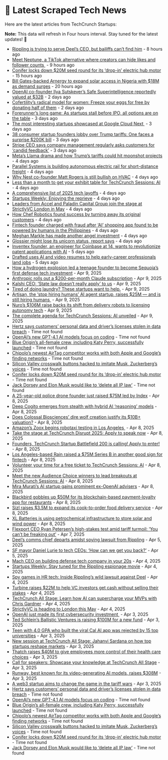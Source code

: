 
# 📰 Latest Scraped Tech News

Here are the latest articles from TechCrunch Startups:

**Note:** This data will refresh in Four hours interval. Stay tuned for the latest updates! 🔄
- [Rippling is trying to serve Deel’s CEO, but bailiffs can’t find him](https://techcrunch.com/2025/04/14/rippling-is-trying-to-serve-deels-ceo-but-bailiffs-cant-find-him/) - 8 hours ago
- [Meet Neptune, a TikTok alternative where creators can hide likes and follower counts ](https://techcrunch.com/2025/04/14/meet-neptune-a-tiktok-alternative-where-creators-can-hide-likes-and-follower-counts/) - 9 hours ago
- [Conifer locks down $20M seed round for its ‘drop-in’ electric hub motor](https://techcrunch.com/2025/04/14/conifer-locks-down-20m-seed-round-for-its-drop-in-electric-hub-motor/) - 15 hours ago
- [Bill Gates-backed Arnergy to expand solar access in Nigeria with $18M as demand surges](https://techcrunch.com/2025/04/14/arnergy-to-expand-solar-access-in-nigeria-with-18m-series-b/) - 20 hours ago
- [OpenAI co-founder Ilya Sutskever’s Safe Superintelligence reportedly valued at $32B](https://techcrunch.com/2025/04/12/openai-co-founder-ilya-sutskevers-safe-superintelligence-reportedly-valued-at-32b/) - 2 days ago
- [Cofertility’s radical model for women: Freeze your eggs for free by donating half of them](https://techcrunch.com/2025/04/12/cofertility-lets-women-freeze-their-eggs-for-free-through-its-donor-matching-program/) - 2 days ago
- [Forerunner’s long game: As startups stall before IPO, all options are on the table](https://techcrunch.com/2025/04/11/forerunners-long-game-as-startups-stall-before-ipo-all-options-are-on-the-table/) - 3 days ago
- [The most interesting startups showcased at Google Cloud Next ](https://techcrunch.com/2025/04/11/the-most-interesting-startups-showcased-at-google-cloud-next/) - 3 days ago
- [38 consumer startup founders lobby over Trump tariffs: One faces a surprise $200K bill](https://techcrunch.com/2025/04/11/38-consumer-startup-founders-lobby-over-trump-tariffs-one-faces-a-surprise-200k-bill/) - 3 days ago
- [Stripe CEO says company management regularly asks customers for ‘candid feedback’](https://techcrunch.com/2025/04/11/stripe-ceo-says-company-management-regularly-asks-customers-for-candid-feedback/) - 3 days ago
- [Meta’s Llama drama and how Trump’s tariffs could hit moonshot projects](https://techcrunch.com/podcast/metas-llama-drama-and-how-trumps-tariffs-could-hit-moonshot-projects/) - 4 days ago
- [Parallel Systems is building autonomous electric rail for short-distance freight](https://techcrunch.com/2025/04/11/parallel-systems-is-building-autonomous-electric-rail-for-short-distance-freight/) - 4 days ago
- [Why Nest co-founder Matt Rogers is still bullish on HVAC](https://techcrunch.com/2025/04/11/why-nest-co-founder-matt-rogers-is-still-bullish-on-hvac/) - 4 days ago
- [Less than a month to get your exhibit table for TechCrunch Sessions: AI](https://techcrunch.com/2025/04/11/less-than-a-month-to-get-your-exhibit-table-for-techcrunch-sessions-ai/) - 4 days ago
- [A comprehensive list of 2025 tech layoffs](https://techcrunch.com/2025/04/11/tech-layoffs-2025-list/) - 4 days ago
- [Startups Weekly: Enjoying the reprieve](https://techcrunch.com/2025/04/11/startups-weekly-enjoying-the-reprieve/) - 4 days ago
- [Leaders from Accel and Paladin Capital Group join the stage at StrictlyVC London in May](https://techcrunch.com/2025/04/11/leaders-from-accel-and-paladin-capital-group-join-the-stage-at-strictlyvc-london-in-may/) - 4 days ago
- [How Chef Robotics found success by turning away its original customers](https://techcrunch.com/2025/04/10/how-chef-robotics-found-success-by-turning-away-its-original-customers/) - 4 days ago
- [Fintech founder charged with fraud after ‘AI’ shopping app found to be powered by humans in the Philippines](https://techcrunch.com/2025/04/10/fintech-founder-charged-with-fraud-after-ai-shopping-app-found-to-be-powered-by-humans-in-the-philippines/) - 4 days ago
- [Meghan Markle has made another angel investment](https://techcrunch.com/2025/04/10/meghan-markle-has-made-another-angel-investment/) - 4 days ago
- [Glossier might lose its unicorn status, report says](https://techcrunch.com/2025/04/10/glossier-might-lose-its-unicorn-status-report-says/) - 4 days ago
- [Inventex founder, an engineer for Coinbase at 14, wants to revolutionize patent applications with AI](https://techcrunch.com/2025/04/10/inventex-founder-an-engineer-for-coinbase-at-14-wants-to-revolutionize-patent-applications/) - 5 days ago
- [Drafted uses AI and video resumes to help early-career professionals land jobs](https://techcrunch.com/2025/04/10/drafted-uses-ai-and-video-resumes-to-help-early-career-professionals-land-jobs/) - 5 days ago
- [How a hydrogen explosion led a teenage founder to become Sequoia’s first defense tech investment](https://techcrunch.com/2025/04/09/how-a-hydrogen-explosion-led-a-teenage-founder-to-become-sequoias-first-defense-tech-investment/) - Apr 9, 2025
- [Anthropic rolls out a $200-per-month Claude subscription](https://techcrunch.com/2025/04/09/anthropic-rolls-out-a-200-per-month-claude-subscription/) - Apr 9, 2025
- [Kalshi CEO: ‘State law doesn’t really apply’ to us](https://techcrunch.com/2025/04/09/kalshi-ceo-state-law-doesnt-really-apply-to-us/) - Apr 9, 2025
- [Tired of doing laundry? These startups want to help.](https://techcrunch.com/2025/04/09/tired-of-doing-laundry-these-startups-want-to-help/) - Apr 9, 2025
- [Artisan, the ‘stop hiring humans’ AI agent startup, raises $25M — and is still hiring humans ](https://techcrunch.com/2025/04/09/artisan-the-stop-hiring-humans-ai-agent-startup-raises-25m-and-is-still-hiring-humans/) - Apr 9, 2025
- [Nuro’s $106M raise backs its shift from delivery robots to licensing autonomy tech](https://techcrunch.com/2025/04/09/nuros-106m-raise-backs-its-shift-from-delivery-robots-to-licensing-autonomy-tech/) - Apr 9, 2025
- [The complete agenda for TechCrunch Sessions: AI unveiled](https://techcrunch.com/2025/04/09/the-complete-agenda-for-techcrunch-sessions-ai-unveiled/) - Apr 9, 2025
- [Hertz says customers’ personal data and driver’s licenses stolen in data breach](https://techcrunch.com/2025/04/14/hertz-says-customers-personal-data-and-drivers-licenses-stolen-in-data-breach/) - Time not found
- [OpenAI’s new GPT-4.1 AI models focus on coding](https://techcrunch.com/2025/04/14/openais-new-gpt-4-1-models-focus-on-coding/) - Time not found
- [Blue Origin’s all-female crew, including Katy Perry, successfully launched](https://techcrunch.com/2025/04/14/blue-origins-all-female-crew-including-katy-perry-successfully-launched/) - Time not found
- [Chipolo’s newest AirTag competitor works with both Apple and Google’s finding networks](https://techcrunch.com/2025/04/14/chipolos-newest-airtag-competitor-works-with-both-apple-and-googles-finding-networks/) - Time not found
- [Silicon Valley crosswalk buttons hacked to imitate Musk, Zuckerberg’s voices](https://techcrunch.com/2025/04/14/silicon-valley-crosswalk-buttons-hacked-to-imitate-musk-zuckerberg-voices/) - Time not found
- [Conifer locks down $20M seed round for its ‘drop-in’ electric hub motor](https://techcrunch.com/2025/04/14/conifer-locks-down-20m-seed-round-for-its-drop-in-electric-hub-motor/) - Time not found
- [Jack Dorsey and Elon Musk would like to ‘delete all IP law’](https://techcrunch.com/2025/04/13/jack-dorsey-and-elon-musk-would-like-to-delete-all-ip-law/) - Time not found
- [A 25-year-old police drone founder just raised $75M led by Index](https://techcrunch.com/2025/04/08/a-25-year-old-police-drone-founder-just-raised-75m-led-by-index/) - Apr 8, 2025
- [Deep Cogito emerges from stealth with hybrid AI ‘reasoning’ models](https://techcrunch.com/2025/04/08/deep-cogito-emerges-from-stealth-with-hybrid-ai-reasoning-models/) - Apr 8, 2025
- [Does Colossal Biosciences’ dire wolf creation justify its $10B+ valuation?](https://techcrunch.com/2025/04/08/does-colossal-biosciences-dire-wolf-creation-justify-its-10b-valuation/) - Apr 8, 2025
- [Amazon’s Zoox begins robotaxi testing in Los Angeles ](https://techcrunch.com/2025/04/08/amazons-zoox-begins-robotaxi-testing-in-los-angeles/) - Apr 8, 2025
- [Take the stage at TechCrunch Disrupt 2025: Apply to speak now](https://techcrunch.com/2025/04/08/take-the-stage-at-techcrunch-disrupt-2025-apply-to-speak-now/) - Apr 8, 2025
- [Founders, TechCrunch Startup Battlefield 200 is calling! Apply to enter!](https://techcrunch.com/2025/04/08/founders-techcrunch-startup-battlefield-200-is-calling-apply-to-enter/) - Apr 8, 2025
- [Los Angeles-based Rain raised a $75M Series B in another good sign for fintech](https://techcrunch.com/2025/04/08/los-angeles-based-rain-raised-a-75m-series-b-in-another-good-sign-for-fintech/) - Apr 8, 2025
- [Volunteer your time for a free ticket to TechCrunch Sessions: AI](https://techcrunch.com/2025/04/08/volunteer-your-time-for-a-free-ticket-to-techcrunch-sessions-ai/) - Apr 8, 2025
- [Meet the new Audience Choice winners to lead breakouts at TechCrunch Sessions: AI](https://techcrunch.com/2025/04/08/meet-the-new-audience-choice-winners-to-lead-breakouts-at-techcrunch-sessions-ai/) - Apr 8, 2025
- [Mira Murati’s AI startup gains prominent ex-OpenAI advisers](https://techcrunch.com/2025/04/08/mira-muratis-ai-startup-gains-prominent-ex-openai-advisers/) - Apr 8, 2025
- [Blackbird gobbles up $50M for its blockchain-based payment-loyalty app for restaurants](https://techcrunch.com/2025/04/08/blackbird-gobbles-up-50m-for-its-blockchain-based-payment-loyalty-app-for-restaurants/) - Apr 8, 2025
- [Sizl raises $3.5M to expand its cook-to-order food delivery service](https://techcrunch.com/2025/04/08/sizl-raises-3-5m-to-expand-its-cook-to-order-food-delivery-service/) - Apr 8, 2025
- [XL Batteries is using petrochemical infrastructure to store solar and wind power](https://techcrunch.com/2025/04/08/xl-batteries-is-using-petrochemical-infrastructure-to-store-solar-and-wind-power/) - Apr 8, 2025
- [Flexport CEO Ryan Petersen’s high-stakes test amid tariff turmoil: ‘You can’t be freaking out’](https://techcrunch.com/2025/04/07/flexport-ceo-ryan-petersens-high-stakes-test-amid-tariff-turmoil-you-cant-be-freaking-out/) - Apr 7, 2025
- [Deel’s comms chief departs amidst spying lawsuit from Rippling](https://techcrunch.com/2025/04/05/deels-comms-chief-departs-amidst-spying-lawsuit-from-rippling/) - Apr 5, 2025
- [SF mayor Daniel Lurie to tech CEOs: ‘How can we get you back?’](https://techcrunch.com/2025/04/05/sf-mayor-daniel-lurie-to-tech-ceos-how-can-we-get-you-back/) - Apr 5, 2025
- [Mach CEO on building defense tech company in your 20s](https://techcrunch.com/video/mach-ceo-on-building-defense-tech-company-in-your-20s/) - Apr 4, 2025
- [Startups Weekly: Stay tuned for the Rippling espionage movie](https://techcrunch.com/2025/04/04/startups-weekly-stay-tuned-for-the-rippling-espionage-movie/) - Apr 4, 2025
- [Spy games in HR tech: Inside Rippling’s wild lawsuit against Deel](https://techcrunch.com/podcast/spy-games-in-hr-tech-inside-ripplings-wild-lawsuit-against-deel/) - Apr 4, 2025
- [Turbine raises $22M to help VC investors get cash without selling their stakes](https://techcrunch.com/2025/04/04/turbine-raises-22m-to-help-vc-investors-get-cash-without-selling-their-stakes/) - Apr 4, 2025
- [TechCrunch All Stage: Learn how AI can supercharge your MVPs with Chris Gardner](https://techcrunch.com/2025/04/04/techcrunch-all-stage-learn-how-ai-can-supercharge-your-mvps-with-chris-gardner/) - Apr 4, 2025
- [StrictlyVC is heading to London this May](https://techcrunch.com/2025/04/04/strictlyvc-is-heading-to-london-this-may/) - Apr 4, 2025
- [OpenAI just made its first cybersecurity investment ](https://techcrunch.com/2025/04/03/openai-just-made-its-first-cybersecurity-investment/) - Apr 3, 2025
- [Ted Schlein’s Ballistic Ventures is raising $100M for a new fund](https://techcrunch.com/2025/04/03/ted-schleins-ballistic-ventures-is-raising-100m-for-a-new-fund/) - Apr 3, 2025
- [Teen with 4.0 GPA who built the viral Cal AI app was rejected by 15 top universities](https://techcrunch.com/2025/04/03/teen-with-4-0-gpa-who-built-the-viral-cal-ai-app-was-rejected-by-15-top-universities/) - Apr 3, 2025
- [New session at TechCrunch All Stage: Jahanvi Sardana on how top startups reshape markets](https://techcrunch.com/2025/04/03/new-session-at-techcrunch-all-stage-jahanvi-sardana-on-how-top-startups-reshape-markets/) - Apr 3, 2025
- [Thatch raises $40M to give employees more control of their health care choices](https://techcrunch.com/2025/04/03/thatch-raises-40m-to-give-employees-more-control-of-their-health-insurance-choices/) - Apr 3, 2025
- [Call for speakers: Showcase your knowledge at TechCrunch All Stage](https://techcrunch.com/2025/04/03/call-for-speakers-showcase-your-knowledge-at-techcrunch-all-stage/) - Apr 3, 2025
- [Runway, best known for its video-generating AI models, raises $308M](https://techcrunch.com/2025/04/03/runway-best-known-for-its-video-generating-models-raises-308m/) - Apr 3, 2025
- [A web3 startup aims to change the game in the tariff wars](https://techcrunch.com/2025/04/03/could-web3-change-the-game-in-the-coming-tariff-wars/) - Apr 3, 2025
- [Hertz says customers’ personal data and driver’s licenses stolen in data breach](https://techcrunch.com/2025/04/14/hertz-says-customers-personal-data-and-drivers-licenses-stolen-in-data-breach/) - Time not found
- [OpenAI’s new GPT-4.1 AI models focus on coding](https://techcrunch.com/2025/04/14/openais-new-gpt-4-1-models-focus-on-coding/) - Time not found
- [Blue Origin’s all-female crew, including Katy Perry, successfully launched](https://techcrunch.com/2025/04/14/blue-origins-all-female-crew-including-katy-perry-successfully-launched/) - Time not found
- [Chipolo’s newest AirTag competitor works with both Apple and Google’s finding networks](https://techcrunch.com/2025/04/14/chipolos-newest-airtag-competitor-works-with-both-apple-and-googles-finding-networks/) - Time not found
- [Silicon Valley crosswalk buttons hacked to imitate Musk, Zuckerberg’s voices](https://techcrunch.com/2025/04/14/silicon-valley-crosswalk-buttons-hacked-to-imitate-musk-zuckerberg-voices/) - Time not found
- [Conifer locks down $20M seed round for its ‘drop-in’ electric hub motor](https://techcrunch.com/2025/04/14/conifer-locks-down-20m-seed-round-for-its-drop-in-electric-hub-motor/) - Time not found
- [Jack Dorsey and Elon Musk would like to ‘delete all IP law’](https://techcrunch.com/2025/04/13/jack-dorsey-and-elon-musk-would-like-to-delete-all-ip-law/) - Time not found